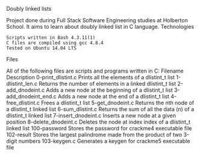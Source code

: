 Doubly linked lists

Project done during Full Stack Software Engineering studies at Holberton School. It aims to learn about doubly linked list in C language.
Technologies

    Scripts written in Bash 4.3.11(1)
    C files are compiled using gcc 4.8.4
    Tested on Ubuntu 14.04 LTS

Files

All of the following files are scripts and programs written in C:
Filename 	Description
0-print_dlistint.c 	Prints all the elements of a dlistint_t list
1-dlistint_len.c 	Returns the number of elements in a linked dlistint_t list
2-add_dnodeint.c 	Adds a new node at the beginning of a dlistint_t list
3-add_dnodeint_end.c 	Adds a new node at the end of a dlistint_t list
4-free_dlistint.c 	Frees a dlistint_t list
5-get_dnodeint.c 	Returns the nth node of a dlistint_t linked list
6-sum_dlistint.c 	Returns the sum of all the data (n) of a dlistint_t linked list
7-insert_dnodeint.c 	Inserts a new node at a given position
8-delete_dnodeint.c 	Deletes the node at index index of a dlistint_t linked list
100-password 	Stores the password for crackme4 executable file
102-result 	Stores the largest palindrome made from the product of two 3-digit numbers
103-keygen.c 	Generates a keygen for crackme5 executable file
